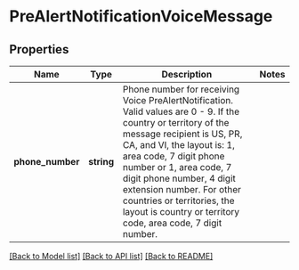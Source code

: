 # PreAlertNotificationVoiceMessage

## Properties
Name | Type | Description | Notes
------------ | ------------- | ------------- | -------------
**phone_number** | **string** | Phone number for receiving Voice PreAlertNotification.  Valid values are 0 - 9.  If the country or territory of the message recipient is US, PR, CA, and VI, the layout is: 1, area code, 7 digit phone number or  1, area code, 7 digit phone number, 4 digit extension number.   For other countries or territories, the layout is country or territory code, area code, 7 digit number. | 

[[Back to Model list]](../../README.md#documentation-for-models) [[Back to API list]](../../README.md#documentation-for-api-endpoints) [[Back to README]](../../README.md)

